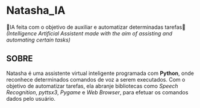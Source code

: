 # Natasha_IA
<div>
  🔵IA feita com o objetivo de auxiliar e automatizar determinadas tarefas🔵
  <br>
  <i>(Intelligence Artificial Assistent made with the aim of assisting and automating certain tasks)</i>
</div>
<div>
  <h2>SOBRE</h2>
  <p>Natasha é uma assistente virtual inteligente programada com <b>Python</b>, onde reconhece determinados comandos de voz a serem executados. 
    Com o objetivo de automatizar tarefas, ela abranje bibliotecas como <i>Speech Recognition</i>,
    <i>pyttsx3</i>, <i>Pygame</i> e <i>Web Browser</i>, para efetuar os comandos dados pelo usuário. </p>
</div>


